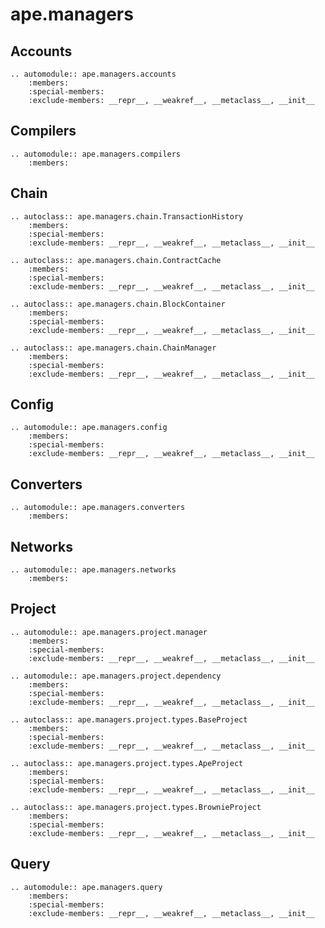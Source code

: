 # ape.managers

## Accounts

```{eval-rst}
.. automodule:: ape.managers.accounts
    :members:
    :special-members:
    :exclude-members: __repr__, __weakref__, __metaclass__, __init__
```

## Compilers

```{eval-rst}
.. automodule:: ape.managers.compilers
    :members:
```

## Chain

```{eval-rst}
.. autoclass:: ape.managers.chain.TransactionHistory
    :members:
    :special-members:
    :exclude-members: __repr__, __weakref__, __metaclass__, __init__
```

```{eval-rst}
.. autoclass:: ape.managers.chain.ContractCache
    :members:
    :special-members:
    :exclude-members: __repr__, __weakref__, __metaclass__, __init__
```

```{eval-rst}
.. autoclass:: ape.managers.chain.BlockContainer
    :members:
    :special-members:
    :exclude-members: __repr__, __weakref__, __metaclass__, __init__
```

```{eval-rst}
.. autoclass:: ape.managers.chain.ChainManager
    :members:
    :special-members:
    :exclude-members: __repr__, __weakref__, __metaclass__, __init__
```

## Config

```{eval-rst}
.. automodule:: ape.managers.config
    :members:
    :special-members:
    :exclude-members: __repr__, __weakref__, __metaclass__, __init__
```

## Converters

```{eval-rst}
.. automodule:: ape.managers.converters
    :members:
```

## Networks

```{eval-rst}
.. automodule:: ape.managers.networks
    :members:
```

## Project

```{eval-rst}
.. automodule:: ape.managers.project.manager
    :members:
    :special-members:
    :exclude-members: __repr__, __weakref__, __metaclass__, __init__
```

```{eval-rst}
.. automodule:: ape.managers.project.dependency
    :members:
    :special-members:
    :exclude-members: __repr__, __weakref__, __metaclass__, __init__
```

```{eval-rst}
.. autoclass:: ape.managers.project.types.BaseProject
    :members:
    :special-members:
    :exclude-members: __repr__, __weakref__, __metaclass__, __init__
```

```{eval-rst}
.. autoclass:: ape.managers.project.types.ApeProject
    :members:
    :special-members:
    :exclude-members: __repr__, __weakref__, __metaclass__, __init__
```

```{eval-rst}
.. autoclass:: ape.managers.project.types.BrownieProject
    :members:
    :special-members:
    :exclude-members: __repr__, __weakref__, __metaclass__, __init__
```

## Query

```{eval-rst}
.. automodule:: ape.managers.query
    :members:
    :special-members:
    :exclude-members: __repr__, __weakref__, __metaclass__, __init__
```
